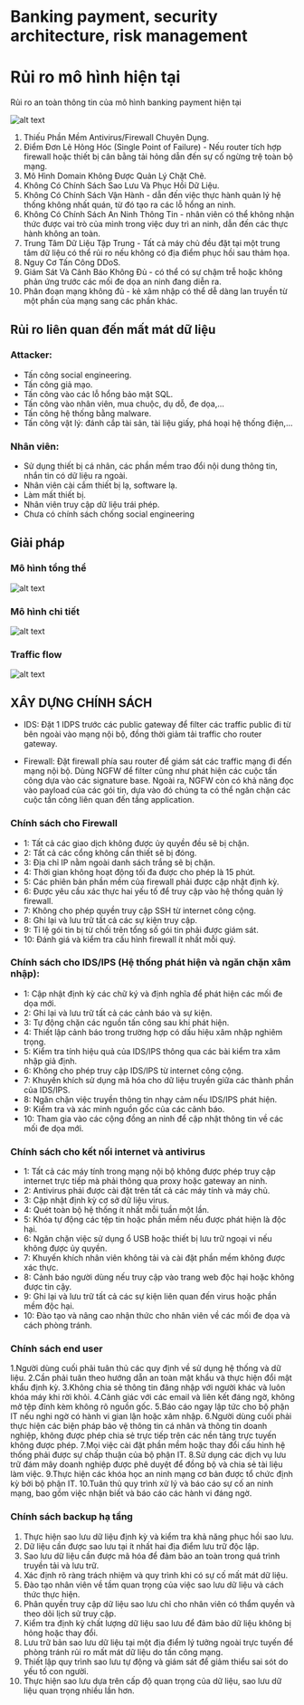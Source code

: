 # Banking payment, security architecture, risk management


# Rủi ro mô hình hiện tại

Rủi ro an toàn thông tin của mô hình banking payment hiện tại

![alt text](images/1_security_risks.png)

1. Thiếu Phần Mềm Antivirus/Firewall Chuyên Dụng.
2. Điểm Đơn Lẻ Hỏng Hóc (Single Point of Failure) - Nếu router tích hợp firewall hoặc thiết bị cân bằng tải hỏng dẫn đến sự cố ngừng trệ toàn bộ mạng.
3. Mô Hình Domain Không Được Quản Lý Chặt Chẽ.
4. Không Có Chính Sách Sao Lưu Và Phục Hồi Dữ Liệu.
5. Không Có Chính Sách Vận Hành - dẫn đến việc thực hành quản lý hệ thống không nhất quán, từ đó tạo ra các lỗ hổng an ninh.
6. Không Có Chính Sách An Ninh Thông Tin - nhân viên có thể không nhận thức được vai trò của mình trong việc duy trì an ninh, dẫn đến các thực hành không an toàn.
7. Trung Tâm Dữ Liệu Tập Trung - Tất cả máy chủ đều đặt tại một trung tâm dữ liệu có thể rủi ro nếu không có địa điểm phục hồi sau thảm họa.
8. Nguy Cơ Tấn Công DDoS.
9. Giám Sát Và Cảnh Báo Không Đủ - có thể có sự chậm trễ hoặc không phản ứng trước các mối đe dọa an ninh đang diễn ra.
10. Phân đoạn mạng không đủ - kẻ xâm nhập có thể dễ dàng lan truyền từ một phần của mạng sang các phần khác.

## Rủi ro liên quan đến mất mát dữ liệu

### Attacker:
- Tấn công social engineering.
- Tấn công giả mạo.
- Tấn công vào các lỗ hổng bảo mật SQL.
- Tấn công vào nhân viên, mua chuộc, dụ dỗ, đe dọa,...
- Tấn công hệ thống bằng malware.
- Tấn công vật lý: đánh cắp tài sản, tài liệu giấy, phá hoại hệ thống điện,...

### Nhân viên:
- Sử dụng thiết bị cá nhân, các phần mềm trao đổi nội dung thông tin, nhắn tin có dữ liệu ra ngoài.
- Nhân viên cài cắm thiết bị lạ, software lạ.
- Làm mất thiết bị.
- Nhân viên truy cập dữ liệu trái phép.
- Chưa có chính sách chống social engineering

## Giải pháp

### Mô hình tổng thể
![alt text](images/2_security_arachitecture.png)

### Mô hình chi tiết

![alt text](images/3_security_arachitecture_detail.png)

### Traffic flow

![alt text](images/4_trafic_flow.png)

## XÂY DỰNG CHÍNH SÁCH

* IDS: Đặt 1 IDPS trước các public gateway để filter các traffic public đi từ bên ngoài vào mạng nội bộ, đồng thời giảm tải traffic cho router gateway. 

* Firewall: Đặt firewall phía sau router để giám sát các traffic mạng đi đến mạng nội bộ. Dùng NGFW để filter cũng như phát hiện các cuộc tấn công dựa vào các signature base. Ngoài ra, NGFW còn có khả năng đọc vào payload của các gói tin, dựa vào đó chúng ta có thể ngăn chặn các cuộc tấn công liên quan đến tầng application.

### Chính sách cho Firewall

- 1: Tất cả các giao dịch không được ủy quyền đều sẽ bị chặn.
- 2: Tất cả các cổng không cần thiết sẽ bị đóng.
- 3: Địa chỉ IP nằm ngoài danh sách trắng sẽ bị chặn.
- 4: Thời gian không hoạt động tối đa được cho phép là 15 phút.
- 5: Các phiên bản phần mềm của firewall phải được cập nhật định kỳ.
- 6: Được yêu cầu xác thực hai yếu tố để truy cập vào hệ thống quản lý firewall.
- 7: Không cho phép quyền truy cập SSH từ internet công cộng.
- 8: Ghi lại và lưu trữ tất cả các sự kiện truy cập.
- 9: Tỉ lệ gói tin bị từ chối trên tổng số gói tin phải được giám sát.
- 10: Đánh giá và kiểm tra cấu hình firewall ít nhất mỗi quý.

### Chính sách cho IDS/IPS (Hệ thống phát hiện và ngăn chặn xâm nhập):

- 1: Cập nhật định kỳ các chữ ký và định nghĩa để phát hiện các mối đe dọa mới.
- 2: Ghi lại và lưu trữ tất cả các cảnh báo và sự kiện.
- 3: Tự động chặn các nguồn tấn công sau khi phát hiện.
- 4: Thiết lập cảnh báo trong trường hợp có dấu hiệu xâm nhập nghiêm trọng.
- 5: Kiểm tra tính hiệu quả của IDS/IPS thông qua các bài kiểm tra xâm nhập giả định.
- 6: Không cho phép truy cập IDS/IPS từ internet công cộng.
- 7: Khuyến khích sử dụng mã hóa cho dữ liệu truyền giữa các thành phần của IDS/IPS.
- 8: Ngăn chặn việc truyền thông tin nhạy cảm nếu IDS/IPS phát hiện.
- 9: Kiểm tra và xác minh nguồn gốc của các cảnh báo.
- 10: Tham gia vào các cộng đồng an ninh để cập nhật thông tin về các mối đe dọa mới.

### Chính sách cho kết nối internet và antivirus

- 1: Tất cả các máy tính trong mạng nội bộ không được phép truy cập internet trực tiếp mà phải thông qua proxy hoặc gateway an ninh.
- 2: Antivirus phải được cài đặt trên tất cả các máy tính và máy chủ.
- 3: Cập nhật định kỳ cơ sở dữ liệu virus.
- 4: Quét toàn bộ hệ thống ít nhất mỗi tuần một lần.
- 5: Khóa tự động các tệp tin hoặc phần mềm nếu được phát hiện là độc hại.
- 6: Ngăn chặn việc sử dụng ổ USB hoặc thiết bị lưu trữ ngoại vi nếu không được ủy quyền.
- 7: Khuyến khích nhân viên không tải và cài đặt phần mềm không được xác thực.
- 8: Cảnh báo người dùng nếu truy cập vào trang web độc hại hoặc không được tin cậy.
- 9: Ghi lại và lưu trữ tất cả các sự kiện liên quan đến virus hoặc phần mềm độc hại.
- 10: Đào tạo và nâng cao nhận thức cho nhân viên về các mối đe dọa và cách phòng tránh.

### Chính sách end user

1.Người dùng cuối phải tuân thủ các quy định về sử dụng hệ thống và dữ liệu.
2.Cần phải tuân theo hướng dẫn an toàn mật khẩu và thực hiện đổi mật khẩu định kỳ.
3.Không chia sẻ thông tin đăng nhập với người khác và luôn khóa máy khi rời khỏi.
4.Cảnh giác với các email và liên kết đáng ngờ, không mở tệp đính kèm không rõ nguồn gốc.
5.Báo cáo ngay lập tức cho bộ phận IT nếu nghi ngờ có hành vi gian lận hoặc xâm nhập.
6.Người dùng cuối phải thực hiện các biện pháp bảo vệ thông tin cá nhân và thông tin doanh nghiệp, không được phép chia sẻ trực tiếp trên các nền tảng trực tuyến không được phép.
7.Mọi việc cài đặt phần mềm hoặc thay đổi cấu hình hệ thống phải được sự chấp thuận của bộ phận IT.
8.Sử dụng các dịch vụ lưu trữ đám mây doanh nghiệp được phê duyệt để đồng bộ và chia sẻ tài liệu làm việc.
9.Thực hiện các khóa học an ninh mạng cơ bản được tổ chức định kỳ bởi bộ phận IT.
10.Tuân thủ quy trình xử lý và báo cáo sự cố an ninh mạng, bao gồm việc nhận biết và báo cáo các hành vi đáng ngờ.

### Chính sách backup hạ tầng

1. Thực hiện sao lưu dữ liệu định kỳ và kiểm tra khả năng phục hồi sao lưu.
2. Dữ liệu cần được sao lưu tại ít nhất hai địa điểm lưu trữ độc lập.
3. Sao lưu dữ liệu cần được mã hóa để đảm bảo an toàn trong quá trình truyền tải và lưu trữ.
4. Xác định rõ ràng trách nhiệm và quy trình khi có sự cố mất mát dữ liệu.
5. Đào tạo nhân viên về tầm quan trọng của việc sao lưu dữ liệu và cách thức thực hiện.
6. Phân quyền truy cập dữ liệu sao lưu chỉ cho nhân viên có thẩm quyền và theo dõi lịch sử truy cập.
7. Kiểm tra định kỳ chất lượng dữ liệu sao lưu để đảm bảo dữ liệu không bị hỏng hoặc thay đổi.
8. Lưu trữ bản sao lưu dữ liệu tại một địa điểm lý tưởng ngoài trực tuyến để phòng tránh rủi ro mất mát dữ liệu do tấn công mạng.
9. Thiết lập quy trình sao lưu tự động và giám sát để giảm thiểu sai sót do yếu tố con người.
10. Thực hiện sao lưu dựa trên cấp độ quan trọng của dữ liệu, sao lưu dữ liệu quan trọng nhiều lần hơn.






